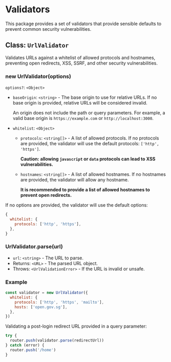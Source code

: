 # Validators

This package provides a set of validators that provide sensible defaults to prevent common security vulnerabilities.

## Class: `UrlValidator`

Validates URLs against a whitelist of allowed protocols and hostnames, preventing open redirects, XSS, SSRF, and other security vulnerabilities.

### new UrlValidator(options)

`options?`: `<Object>`

- `baseOrigin`: `<string>` - The base origin to use for relative URLs. If no base origin is provided, relative URLs will be considered invalid.

  An origin does not include the path or query parameters. For example, a valid base origin is `https://example.com` or `http://localhost:3000`.
  
- `whitelist`: `<Object>`
  - `protocols`: `<string[]>` - A list of allowed protocols. If no protocols are provided, the validator will use the default protocols: `['http', 'https']`.
  
    **Caution: allowing `javascript` or `data` protocols can lead to XSS vulnerabilities.**
  - `hostnames`: `<string[]>` - A list of allowed hostnames. If no hostnames are provided, the validator will allow any hostname.
  
    **It is recommended to provide a list of allowed hostnames to prevent open redirects.**

If no options are provided, the validator will use the default options:

```javascript
{
  whitelist: {
    protocols: ['http', 'https'],
  },
}
```

### UrlValidator.parse(url)

- `url`: `<string>` - The URL to parse.
- Returns: `<URL>` - The parsed URL object.
- Throws: `<UrlValidationError>` - If the URL is invalid or unsafe.

### Example
  
```javascript
const validator = new UrlValidator({
  whitelist: {
    protocols: ['http', 'https', 'mailto'],
    hosts: ['open.gov.sg'],
  },
})
```

Validating a post-login redirect URL provided in a query parameter:

```javascript
try {
  router.push(validator.parse(redirectUrl))
} catch (error) {
  router.push('/home')
}
```
